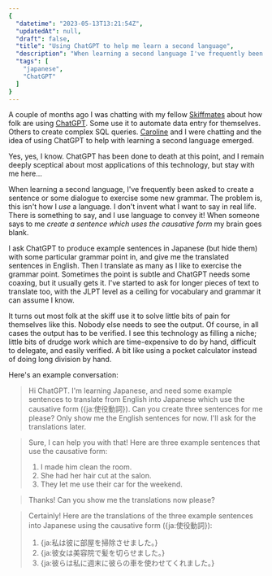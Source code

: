 ```yaml
---
{
  "datetime": "2023-05-13T13:21:54Z",
  "updatedAt": null,
  "draft": false,
  "title": "Using ChatGPT to help me learn a second language",
  "description": "When learning a second language I've frequently been asked to create a sentence, or some dialogue to exercise some new grammar. The problem is, this isn't how I use a language. I don't invent what I want to say in real life. I have something to say, and use language to convey it! The creativity needed to do this is often enough to overwhelm me and derail the thing that matters. I've discovered that I can use ChatGPT to do this creative part for me!",
  "tags": [
    "japanese",
    "ChatGPT"
  ]
}
---
```

A couple of months ago I was chatting with my fellow [Skiffmates][the skiff]
about how folk are using [ChatGPT]. Some use it to automate data entry for
themselves. Others to create complex SQL queries. [Caroline] and I were chatting
and the idea of using ChatGPT to help with learning a second language emerged.

Yes, yes, I know. ChatGPT has been done to death at this point, and I remain
deeply sceptical about most applications of this technology, but stay with me
here...

When learning a second language, I've frequently been asked to create a sentence
or some dialogue to exercise some new grammar. The problem is, this isn't how I
_use_ a language. I don't invent what I want to say in real life. There is
something to say, and I use language to convey it! When someone says to me
_create a sentence which uses the causative form_ my brain goes blank.

I ask ChatGPT to produce example sentences in Japanese (but hide them) with some
particular grammar point in, and give me the translated sentences in English.
Then I translate as many as I like to exercise the grammar point. Sometimes the
point is subtle and ChatGPT needs some coaxing, but it usually gets it. I've
started to ask for longer pieces of text to translate too, with the JLPT level
as a ceiling for vocabulary and grammar it can assume I know.

It turns out most folk at the skiff use it to solve little bits of pain for
themselves like this. Nobody else needs to see the output. Of course, in all
cases the output has to be verified. I see this technology as filling a niche;
little bits of drudge work which are time-expensive to do by hand, difficult to
delegate, and easily verified. A bit like using a pocket calculator instead of
doing long division by hand.

Here's an example conversation:

> Hi ChatGPT. I'm learning Japanese, and need some example sentences to
> translate from English into Japanese which use the causative form
> ({ja:使役動詞}). Can you create three sentences for me please? Only show me the
> English sentences for now. I'll ask for the translations later.

> Sure, I can help you with that! Here are three example sentences that use the
> causative form:
> 1. I made him clean the room.
> 2. She had her hair cut at the salon.
> 3. They let me use their car for the weekend.

> Thanks! Can you show me the translations now please?

> Certainly! Here are the translations of the three example sentences into
> Japanese using the causative form ({ja:使役動詞}):
> 1. {ja:私は彼に部屋を掃除させました。}
> 2. {ja:彼女は美容院で髪を切らせました。}
> 3. {ja:彼らは私に週末に彼らの車を使わせてくれました。}

[ChatGPT]: https://chat.openai.com
[the skiff]: https://theskiff.org
[Caroline]: https://www.carolinebeavon.com
